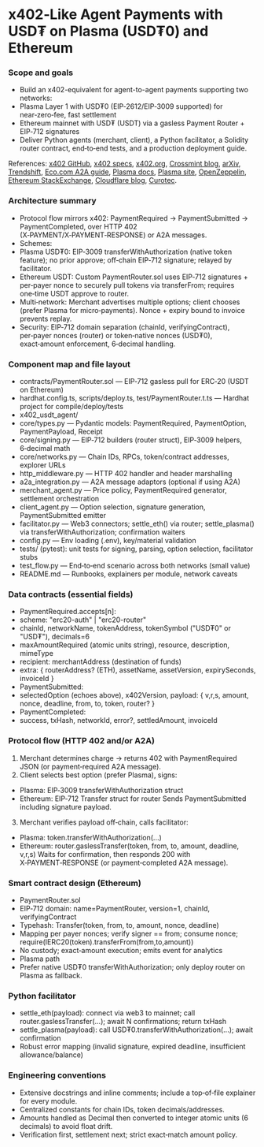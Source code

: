 <!-- fd2c1621-e599-48b9-94e8-b6688c076c5f 51eae0ff-db50-4d8a-a0f9-a87c6c92fb1a -->
# x402‑Like Agent Payments with USD₮ on Plasma (USD₮0) and Ethereum

### Scope and goals

- Build an x402-equivalent for agent-to-agent payments supporting two networks:
- Plasma Layer 1 with USD₮0 (EIP‑2612/EIP‑3009 supported) for near‑zero‑fee, fast settlement
- Ethereum mainnet with USD₮ (USDT) via a gasless Payment Router + EIP‑712 signatures
- Deliver Python agents (merchant, client), a Python facilitator, a Solidity router contract, end‑to‑end tests, and a production deployment guide.

References: [x402 GitHub](https://github.com/coinbase/x402), [x402 specs](https://github.com/coinbase/x402/tree/main/specs), [x402.org](https://x402.org), [Crossmint blog](https://blog.crossmint.com), [arXiv](https://arxiv.org), [Trendshift](https://trendshift.io), [Eco.com A2A guide](https://eco.com), [Plasma docs](https://docs.plasma.to), [Plasma site](https://plasma.to), [OpenZeppelin](https://openzeppelin.com), [Ethereum StackExchange](https://ethereum.stackexchange.com), [Cloudflare blog](https://blog.cloudflare.com), [Curotec](https://curotec.com).

### Architecture summary

- Protocol flow mirrors x402: PaymentRequired → PaymentSubmitted → PaymentCompleted, over HTTP 402 (X‑PAYMENT/X‑PAYMENT‑RESPONSE) or A2A messages.
- Schemes:
- Plasma USD₮0: EIP‑3009 transferWithAuthorization (native token feature); no prior approve; off‑chain EIP‑712 signature; relayed by facilitator.
- Ethereum USDT: Custom PaymentRouter.sol uses EIP‑712 signatures + per‑payer nonce to securely pull tokens via transferFrom; requires one‑time USDT approve to router.
- Multi‑network: Merchant advertises multiple options; client chooses (prefer Plasma for micro‑payments). Nonce + expiry bound to invoice prevents replay.
- Security: EIP‑712 domain separation (chainId, verifyingContract), per‑payer nonces (router) or token‑native nonces (USD₮0), exact‑amount enforcement, 6‑decimal handling.

### Component map and file layout

- contracts/PaymentRouter.sol — EIP‑712 gasless pull for ERC‑20 (USDT on Ethereum)
- hardhat.config.ts, scripts/deploy.ts, test/PaymentRouter.t.ts — Hardhat project for compile/deploy/tests
- x402_usdt_agent/
- core/types.py — Pydantic models: PaymentRequired, PaymentOption, PaymentPayload, Receipt
- core/signing.py — EIP‑712 builders (router struct), EIP‑3009 helpers, 6‑decimal math
- core/networks.py — Chain IDs, RPCs, token/contract addresses, explorer URLs
- http_middleware.py — HTTP 402 handler and header marshalling
- a2a_integration.py — A2A message adaptors (optional if using A2A)
- merchant_agent.py — Price policy, PaymentRequired generator, settlement orchestration
- client_agent.py — Option selection, signature generation, PaymentSubmitted emitter
- facilitator.py — Web3 connectors; settle_eth() via router; settle_plasma() via transferWithAuthorization; confirmation waiters
- config.py — Env loading (.env), key/material validation
- tests/ (pytest): unit tests for signing, parsing, option selection, facilitator stubs
- test_flow.py — End‑to‑end scenario across both networks (small value)
- README.md — Runbooks, explainers per module, network caveats

### Data contracts (essential fields)

- PaymentRequired.accepts[n]:
- scheme: "erc20-auth" | "erc20-router"
- chainId, networkName, tokenAddress, tokenSymbol ("USD₮0" or "USD₮"), decimals=6
- maxAmountRequired (atomic units string), resource, description, mimeType
- recipient: merchantAddress (destination of funds)
- extra: { routerAddress? (ETH), assetName, assetVersion, expirySeconds, invoiceId }
- PaymentSubmitted:
- selectedOption (echoes above), x402Version, payload: { v,r,s, amount, nonce, deadline, from, to, token, router? }
- PaymentCompleted:
- success, txHash, networkId, error?, settledAmount, invoiceId

### Protocol flow (HTTP 402 and/or A2A)

1) Merchant determines charge → returns 402 with PaymentRequired JSON (or payment‑required A2A message).
2) Client selects best option (prefer Plasma), signs:

- Plasma: EIP‑3009 transferWithAuthorization struct
- Ethereum: EIP‑712 Transfer struct for router
Sends PaymentSubmitted including signature payload.
3) Merchant verifies payload off‑chain, calls facilitator:
- Plasma: token.transferWithAuthorization(...)
- Ethereum: router.gaslessTransfer(token, from, to, amount, deadline, v,r,s)
Waits for confirmation, then responds 200 with X‑PAYMENT‑RESPONSE (or payment‑completed A2A message).

### Smart contract design (Ethereum)

- PaymentRouter.sol
- EIP‑712 domain: name=PaymentRouter, version=1, chainId, verifyingContract
- Typehash: Transfer(token, from, to, amount, nonce, deadline)
- Mapping per payer nonces; verify signer == from; consume nonce; require(IERC20(token).transferFrom(from,to,amount))
- No custody; exact‑amount execution; emits event for analytics
- Plasma path
- Prefer native USD₮0 transferWithAuthorization; only deploy router on Plasma as fallback.

### Python facilitator

- settle_eth(payload): connect via web3 to mainnet; call router.gaslessTransfer(...); await N confirmations; return txHash
- settle_plasma(payload): call USD₮0.transferWithAuthorization(...); await confirmation
- Robust error mapping (invalid signature, expired deadline, insufficient allowance/balance)

### Engineering conventions

- Extensive docstrings and inline comments; include a top‑of‑file explainer for every module.
- Centralized constants for chain IDs, token decimals/addresses.
- Amounts handled as Decimal then converted to integer atomic units (6 decimals) to avoid float drift.
- Verification first, settlement next; strict exact‑match amount policy.